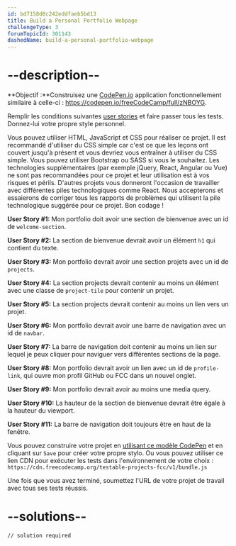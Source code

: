 ```yaml
---
id: bd7158d8c242eddfaeb5bd13
title: Build a Personal Portfolio Webpage
challengeType: 3
forumTopicId: 301143
dashedName: build-a-personal-portfolio-webpage
---
```


# --description--

**Objectif :**Construisez une [CodePen.io](https://codepen.io) application fonctionnellement similaire à celle-ci : <https://codepen.io/freeCodeCamp/full/zNBOYG>.

Remplir les conditions suivantes [user stories](https://en.wikipedia.org/wiki/User_story) et faire passer tous les tests. Donnez-lui votre propre style personnel.

Vous pouvez utiliser HTML, JavaScript et CSS pour réaliser ce projet. Il est recommandé d'utiliser du CSS simple car c'est ce que les leçons ont couvert jusqu'à présent et vous devriez vous entraîner à utiliser du CSS simple. Vous pouvez utiliser Bootstrap ou SASS si vous le souhaitez. Les technologies supplémentaires (par exemple jQuery, React, Angular ou Vue) ne sont pas recommandées pour ce projet et leur utilisation est à vos risques et périls. D'autres projets vous donneront l'occasion de travailler avec différentes piles technologiques comme React. Nous accepterons et essaierons de corriger tous les rapports de problèmes qui utilisent la pile technologique suggérée pour ce projet. Bon codage !

**User Story #1:** Mon portfolio doit avoir une section de bienvenue avec un id de `welcome-section`.

**User Story #2:** La section de bienvenue devrait avoir un élément `h1` qui contient du texte.

**User Story #3:** Mon portfolio devrait avoir une section projets avec un id de `projects`.

**User Story #4:** La section projects devrait contenir au moins un élément avec une classe de `project-tile` pour contenir un projet.

**User Story #5:** La section projects devrait contenir au moins un lien vers un projet.

**User Story #6:** Mon portfolio devrait avoir une barre de navigation avec un id de `navbar`.

**User Story #7:** La barre de navigation doit contenir au moins un lien sur lequel je peux cliquer pour naviguer vers différentes sections de la page.

**User Story #8:** Mon portfolio devrait avoir un lien avec un id de `profile-link`, qui ouvre mon profil GitHub ou FCC dans un nouvel onglet.

**User Story #9:** Mon portfolio devrait avoir au moins une media query.

**User Story #10:** La hauteur de la section de bienvenue devrait être égale à la hauteur du viewport.

**User Story #11:** La barre de navigation doit toujours être en haut de la fenêtre.

Vous pouvez construire votre projet en <a href='https://codepen.io/pen?template=MJjpwO' target='_blank' rel='nofollow'>utilisant ce modèle CodePen</a> et en cliquant sur `Save` pour créer votre propre stylo. Ou vous pouvez utiliser ce lien CDN pour exécuter les tests dans l'environnement de votre choix : `https://cdn.freecodecamp.org/testable-projects-fcc/v1/bundle.js`

Une fois que vous avez terminé, soumettez l'URL de votre projet de travail avec tous ses tests réussis.

# --solutions--

```html
// solution required
```
